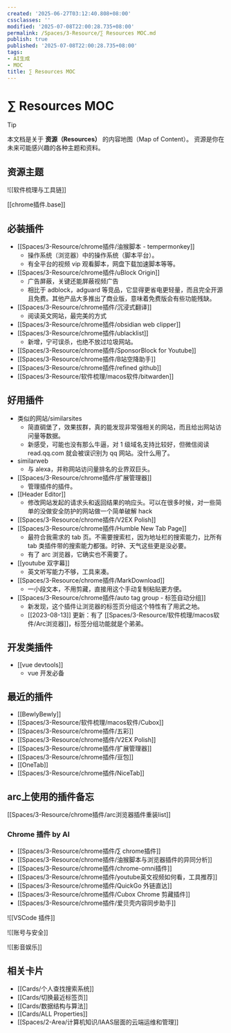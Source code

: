 ```yaml
---
created: '2025-06-27T03:12:40.808+08:00'
cssclasses: ''
modified: '2025-07-08T22:00:28.735+08:00'
permalink: /Spaces/3-Resource/∑ Resources MOC.md
publish: true
published: '2025-07-08T22:00:28.735+08:00'
tags:
- AI生成
- MOC
title: ∑ Resources MOC
---
```

# ∑ Resources MOC

> [!tip]
> 本文档是关于 **资源（Resources）** 的内容地图（Map of Content）。
> 资源是你在未来可能感兴趣的各种主题和资料。

## 资源主题

![[软件梳理与工具链]]



[[chrome插件.base]]

## 必装插件

- [[Spaces/3-Resource/chrome插件/油猴脚本 - tempermonkey]]
	- 操作系统（浏览器）中的操作系统（脚本平台）。
	- 有全平台的视频 vip 观看脚本，网盘下载加速脚本等等。
- [[Spaces/3-Resource/chrome插件/uBlock Origin]]
	- 广告屏蔽，关键还能屏蔽视频广告
	- 相比于 adblock，adguard 等竞品，它显得更省电更轻量，而且完全开源且免费。其他产品大多推出了商业版，意味着免费版会有些功能残缺。
- [[Spaces/3-Resource/chrome插件/沉浸式翻译]]
	- 阅读英文网站，最完美的方式
- [[Spaces/3-Resource/chrome插件/obsidian web clipper]]
- [[Spaces/3-Resource/chrome插件/ublacklist]]
	-  新增，宁可误杀，也绝不放过垃圾网站。
- [[Spaces/3-Resource/chrome插件/SponsorBlock for Youtube]]
- [[Spaces/3-Resource/chrome插件/B站空降助手]]
- [[Spaces/3-Resource/chrome插件/refined github]]
- [[Spaces/3-Resource/软件梳理/macos软件/bitwarden]]

## 好用插件

- 类似的网站/similarsites
	- 简直碉堡了，效果拔群，真的能发现非常强相关的网站，而且给出网站访问量等数据。
	- 新感受，可能也没有那么牛逼，对 1 级域名支持比较好，但微信阅读 read.qq.com 就会被误识别为 qq 网站。没什么用了。
- similarweb
	- 与 alexa，并称网站访问量排名的业界双巨头。
- [[Spaces/3-Resource/chrome插件/扩展管理器]]
	- 管理插件的插件。
- [[Header Editor]]
	- 修改网站发起的请求头和返回结果的响应头。可以在很多时候，对一些简单的没做安全防护的网站做一个简单破解 hack
- [[Spaces/3-Resource/chrome插件/V2EX Polish]]
- [[Spaces/3-Resource/chrome插件/Humble New Tab Page]]
	- 最符合我需求的 tab 页。不需要搜索栏，因为地址栏的搜索能力，比所有 tab 类插件带的搜索能力都强。时钟、天气这些更是没必要。
	- 有了 arc 浏览器，它确实也不需要了。
- [[youtube 双字幕]]
	- 英文听写能力不够，工具来凑。
- [[Spaces/3-Resource/chrome插件/MarkDownload]]
	- 一小段文本，不用剪藏，直接用这个手动复制粘贴更方便。
- [[Spaces/3-Resource/chrome插件/auto tag group - 标签自动分组]]
	-  新发现，这个插件让浏览器的标签页分组这个特性有了用武之地。
	- [[2023-08-13]] 更新：有了 [[Spaces/3-Resource/软件梳理/macos软件/Arc浏览器]]，标签分组功能就是个弟弟。

## 开发类插件

- [[vue devtools]]
	- vue 开发必备

## 最近的插件

- [[BewlyBewly]]
- [[Spaces/3-Resource/软件梳理/macos软件/Cubox]]
- [[Spaces/3-Resource/chrome插件/五彩]]
- [[Spaces/3-Resource/chrome插件/V2EX Polish]]
- [[Spaces/3-Resource/chrome插件/扩展管理器]]
- [[Spaces/3-Resource/chrome插件/豆包]]
- [[OneTab]]
- [[Spaces/3-Resource/chrome插件/NiceTab]]

## arc上使用的插件备忘

[[Spaces/3-Resource/chrome插件/arc浏览器插件重装list]]

### Chrome 插件 by AI
- [[Spaces/3-Resource/chrome插件/∑ chrome插件]]
- [[Spaces/3-Resource/chrome插件/油猴脚本与浏览器插件的异同分析]]
- [[Spaces/3-Resource/chrome插件/chrome-omni插件]]
- [[Spaces/3-Resource/chrome插件/youtube英文视频如何看，工具推荐]]
- [[Spaces/3-Resource/chrome插件/QuickGo 外链直达]]
- [[Spaces/3-Resource/chrome插件/Cubox Chrome 剪藏插件]]
- [[Spaces/3-Resource/chrome插件/爱贝壳内容同步助手]]

![[VSCode 插件]]

![[账号与安全]]

![[影音娱乐]]

## 相关卡片
- [[Cards/个人查找搜索系统]]
- [[Cards/切换最近标签页]]
- [[Cards/数据结构与算法]]
- [[Cards/ALL Properties]]
- [[Spaces/2-Area/计算机知识/IAAS层面的云端运维和管理]] 